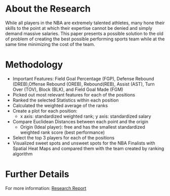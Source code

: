 # About the Research
While all players in the NBA are extremely talented athletes, many hone their skills to the point at which their expertise cannot be denied and simply demand massive salaries. This paper presents a possible solution to the old of problem of creating the best possible performing sports team while at the same time minimizing the cost of the team. 

# Methodology
* Important Features: Field Goal Percentage (FGP), Defense Rebound (DREB),Offense Rebound (OREB), Rebound(REB), Assist (AST), Turn Over (TOV), Block (BLK), and Field Goal Made (FGM)
* Picked out most relevant features for each of the positions 
* Ranked the selected Statistics within each position 
* Calculated the weighted average of the ranks  
* Create a plot for each position: 
  * x axis: standardized weighted rank; y axis: standardized salary
* Compare Euclidean Distances between each point and the origin
  * Origin (Ideal player): free and has the smallest standardized weighted rank score (best performance)
* Select the top 3 players for each of the positions
* Visualized sweet spots and unsweet spots for the NBA Finalists with Spatial Heat Maps and compared them with the team created by ranking algorithm

# Further Details
For more information: [Research Report](https://github.com/jhuo831alex/Research_NBA-Player-Analytics/blob/master/Report.pdf)




